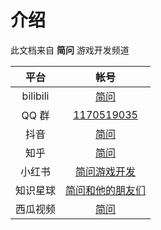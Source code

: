 # 介绍

此文档来自 **简问** 游戏开发频道

<table style="width: 100%">
    <thead>
        <tr>
            <th align="center">平台</th>
            <th align="center">帐号</th>
        </tr>
    </thead>
    <tbody>
        <tr>
            <td align="center">bilibili</td>
            <td align="center"><a href="https://space.bilibili.com/1472895664" rel="nofollow">简问</a></td>
        </tr>
        <tr>
            <td align="center">QQ 群</td>
            <td align="center"><a href="https://jq.qq.com/?_wv=1027&k=vJAAgDg8" rel="nofollow">1170519035</a></td>
        </tr>
        <tr>
            <td align="center">抖音</td>
            <td align="center"><a href="https://v.douyin.com/MH9Uy3Y/" rel="nofollow">简问</a></td>
        </tr>
        <tr>
            <td align="center">知乎</td>
            <td align="center"><a href="https://www.zhihu.com/people/54-84-59-84-15" rel="nofollow">简问</a></td>
        </tr>
        <tr>
            <td align="center">小红书</td>
            <td align="center"><a href="https://www.xiaohongshu.com/user/profile/60d93d3d0000000020028a78"
                    rel="nofollow">简问游戏开发</a></td>
        </tr>
        <tr>
            <td align="center">知识星球</td>
            <td align="center"><a href="https://t.zsxq.com/07Ia6my7m" rel="nofollow">简问和他的朋友们</a></td>
        </tr>
        <tr>
            <td align="center">西瓜视频</td>
            <td align="center"><a href="https://v.ixigua.com/MrBvBT4" rel="nofollow">简问</a></td>
        </tr>
    </tbody>
</table>